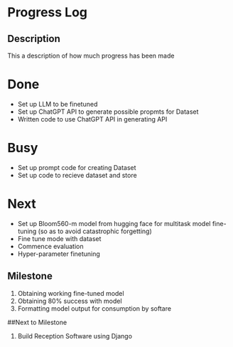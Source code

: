 
# Progress Log

## Description
This a description of how much progress has been made

# Done
- Set up LLM to be finetuned
- Set up ChatGPT API to generate possible propmts for Dataset
- Written code to use ChatGPT API in generating API
# Busy
- Set up prompt code for creating Dataset
- Set up code to recieve dataset and store

# Next
- Set up Bloom560-m model from hugging face for multitask model fine-tuning (so as to avoid catastrophic forgetting)
- Fine tune mode with dataset
- Commence evaluation 
- Hyper-parameter finetuning

## Milestone
1. Obtaining working fine-tuned model
2. Obtaining 80% success with model
3. Formatting model output for consumption by softare

##Next to Milestone
1. Build Reception Software using Django
